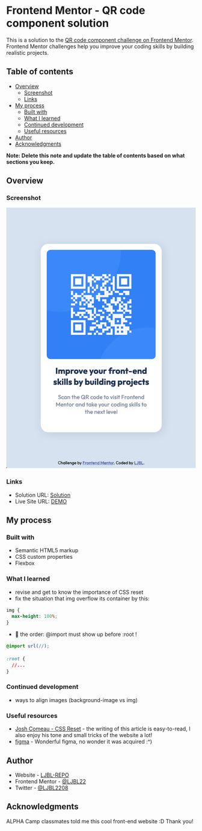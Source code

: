 # Frontend Mentor - QR code component solution

This is a solution to the [QR code component challenge on Frontend Mentor](https://www.frontendmentor.io/challenges/qr-code-component-iux_sIO_H). Frontend Mentor challenges help you improve your coding skills by building realistic projects.

## Table of contents

- [Overview](#overview)
  - [Screenshot](#screenshot)
  - [Links](#links)
- [My process](#my-process)
  - [Built with](#built-with)
  - [What I learned](#what-i-learned)
  - [Continued development](#continued-development)
  - [Useful resources](#useful-resources)
- [Author](#author)
- [Acknowledgments](#acknowledgments)

**Note: Delete this note and update the table of contents based on what sections you keep.**

## Overview

### Screenshot

![](./images/screenshot.png)

### Links

- Solution URL: [Solution](https://www.frontendmentor.io/challenges/qr-code-component-iux_sIO_H)
- Live Site URL: [DEMO](https://ljbl22.github.io/frontend-mentor/qr-code-component/)

## My process

### Built with

- Semantic HTML5 markup
- CSS custom properties
- Flexbox

### What I learned

- revise and get to know the importance of CSS reset
- fix the situation that img overflow its container by this:

```css
img {
  max-height: 100%;
}
```

- 👀 the order: @import must show up before :root !

```css
@import url(//);

:root {
  //...
}
```

### Continued development

- ways to align images (background-image vs img)

### Useful resources

- [Josh Comeau - CSS Reset](https://www.joshwcomeau.com/css/custom-css-reset/) - the writing of this article is easy-to-read, I also enjoy his tone and small tricks of the website a lot!
- [figma](https://www.figma.com) - Wonderful figma, no wonder it was acquired :^)

## Author

- Website - [LJBL-REPO](https://github.com/LJBL22/frontend-mentor/tree/main/qr-code-component)
- Frontend Mentor - [@LJBL22](https://www.frontendmentor.io/profile/LJBL22)
- Twitter - [@LJBL2208](https://www.twitter.com/LJBL2208)

## Acknowledgments

ALPHA Camp classmates told me this cool front-end website :D Thank you!
